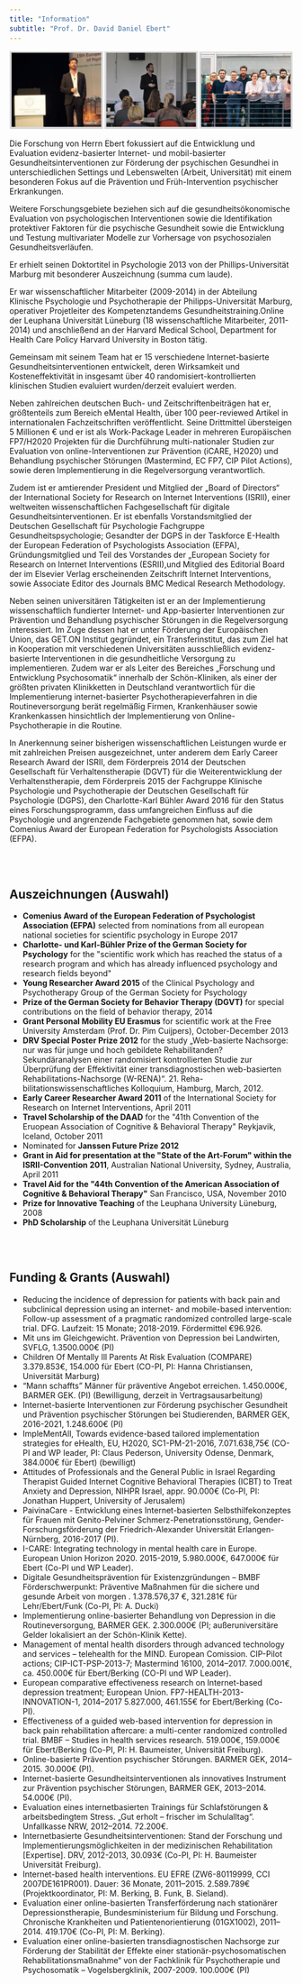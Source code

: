 ```yaml
---
title: "Information"
subtitle: "Prof. Dr. David Daniel Ebert"
---
```



![](ebert_header.png)

Die Forschung von Herrn Ebert fokussiert auf die Entwicklung und Evaluation evidenz-basierter Internet- und mobil-basierter Gesundheitsinterventionen zur Förderung der psychischen Gesundhei in unterschiedlichen Settings und Lebenswelten (Arbeit, Universität) mit einem besonderen Fokus auf die Prävention und Früh-Intervention psychischer Erkrankungen.

Weitere Forschungsgebiete beziehen sich auf die gesundheitsökonomische Evaluation von psychologischen Interventionen sowie die Identifikation protektiver Faktoren für die psychische Gesundheit sowie die Entwicklung und Testung multivariater Modelle zur Vorhersage von psychosozialen Gesundheitsverläufen.

Er erhielt seinen Doktortitel in Psychologie 2013 von der Phillips-Universität Marburg mit besonderer Auszeichnung (summa cum laude).

Er war wissenschaftlicher Mitarbeiter (2009-2014) in der Abteilung Klinische Psychologie und Psychotherapie der Philipps-Universität Marburg, operativer Projetleiter des Kompetenztandems Gesundheitstraining.Online der Leuphana Universität Lüneburg (18 wissenschaftliche Mitarbeiter, 2011-2014) und anschließend an der Harvard Medical School, Department for Health Care Policy Harvard University in Boston tätig.

Gemeinsam mit seinem Team hat er 15 verschiedene Internet-basierte Gesundheitsinterventionen entwickelt, deren Wirksamkeit und Kosteneffektivität in insgesamt über 40 randomisiert-kontrollierten klinischen Studien evaluiert wurden/derzeit evaluiert werden.

Neben zahlreichen deutschen Buch- und Zeitschriftenbeiträgen hat er, größtenteils zum Bereich eMental Health, über 100 peer-reviewed Artikel in internationalen Fachzeitschriften veröffentlicht. Seine Drittmittel übersteigen 5 Millionen € und er ist als Work-Package Leader in mehreren Europäischen FP7/H2020 Projekten für die Durchführung multi-nationaler Studien zur Evaluation von online-Interventionen zur Prävention (iCARE, H2020) und Behandlung psychischer Störungen (Mastermind, EC FP7, CIP Pilot Actions), sowie deren Implementierung in die Regelversorgung verantwortlich.

Zudem ist er amtierender President und Mitglied der „Board of Directors“ der International Society for Research on Internet Interventions (ISRII), einer weltweiten wissenschaftlichen Fachgesellschaft für digitale Gesundheitsinterventionen. Er ist ebenfalls Vorstandsmitglied der Deutschen Gesellschaft für Psychologie Fachgruppe Gesundheitspsychologie; Gesandter der DGPS  in der Taskforce E-Health der European Federation of Psychologists Association (EFPA), Gründungsmitglied und Teil des Vorstandes der „European Society for Research on Internet Interventions (ESRII),und Mitglied des Editorial Board der im Elsevier Verlag erscheinenden Zeitschrift Internet Interventions, sowie Associate Editor des Journals BMC Medical Research Methodology.

Neben seinen universitären Tätigkeiten ist er an der Implementierung wissenschaftlich fundierter Internet- und App-basierter Interventionen zur Prävention und Behandlung psychischer Störungen in die Regelversorgung interessiert. Im Zuge dessen hat er unter Förderung der Europäischen Union, das GET.ON Institut gegründet, ein Transferinstitut, das zum Ziel hat in Kooperation mit verschiedenen Universitäten ausschließlich evidenz-basierte Interventionen in die gesundheitliche Versorgung zu implementieren. Zudem war er als Leiter des Bereiches „Forschung und Entwicklung Psychosomatik“ innerhalb der Schön-Kliniken, als einer der größten privaten Klinikketten in Deutschland verantwortlich für die Implementierung internet-basierter Psychotherapieverfahren in die Routineversorgung berät regelmäßig Firmen, Krankenhäuser sowie Krankenkassen hinsichtlich der Implementierung von Online-Psychotherapie in die Routine.

In Anerkennung seiner bisherigen wissenschaftlichen Leistungen wurde er mit zahlreichen Preisen ausgezeichnet, unter anderem dem Early Career Research Award der ISRII, dem  Förderpreis 2014 der Deutschen Gesellschaft für Verhaltenstherapie (DGVT) für die Weiterentwicklung der Verhaltenstherapie, dem Förderpreis 2015 der Fachgruppe Klinische Psychologie und Psychotherapie der Deutschen Gesellschaft für Psychologie (DGPS), den Charlotte-Karl Bühler Award 2016 für den Status eines Forschungsprogramm, dass umfangreichen Einfluss auf die Psychologie und angrenzende Fachgebiete genommen hat,  sowie dem Comenius Award der European Federation for Psychologists Association (EFPA).


<br></br>

## Auszeichnungen (Auswahl)

* **Comenius Award of the European Federation of Psychologist Association (EFPA)** selected from nominations from all european national societies for scientific psychology in Europe 2017
* **Charlotte- und Karl-Bühler Prize of the German Society for Psychology** for the "scientific work which has reached the status of a research program and which has already influenced psychology and research fields beyond"
* **Young Researcher Award 2015** of the Clinical Psychology and Psychotherapy Group of the German Society for Psychology
* **Prize of the German Society for Behavior Therapy  (DGVT)** for special contributions on the field of behavior therapy, 2014
* **Grant Personal Mobility EU Erasmus** for scientific work at the Free University Amsterdam  (Prof. Dr. Pim Cuijpers), October-December 2013
* **DRV Special Poster Prize 2012** for the study „Web-basierte Nachsorge: nur was für junge und hoch gebildete Rehabilitanden? Sekundäranalysen einer randomisiert kontrollierten Studie zur Überprüfung der Effektivität einer transdiagnostischen web-basierten Rehabilitations-Nachsorge (W-RENA)“. 21. Reha-bilitationswissenschaftliches Kolloquium, Hamburg, March, 2012.
* **Early Career Researcher Award 2011** of the International Society for Research on Internet Interventions, April 2011
* **Travel Scholarship of the DAAD** for the "41th Convention of the Eruopean Association of Cognitive & Behavioral Therapy" Reykjavik, Iceland, October 2011
* Nominated for **Janssen Future Prize 2012**
* **Grant in Aid for presentation at the "State of the Art-Forum" within the ISRII-Convention 2011**, Australian National University, Sydney, Australia, April 2011
* **Travel Aid for the "44th Convention of the American Association of Cognitive & Behavioral Therapy"** San Francisco, USA, November 2010
* **Prize for Innovative Teaching** of the Leuphana University Lüneburg, 2008
* **PhD Scholarship** of the Leuphana Universität Lüneburg

<br></br>

## Funding & Grants (Auswahl)

* Reducing the incidence of depression for patients with back pain and subclinical depression using an internet- and mobile-based intervention: Follow-up assessment of a pragmatic randomized controlled large-scale trial. DFG. Laufzeit: 15 Monate; 2018-2019. Fördermittel €96.926.
* Mit uns im Gleichgewicht. Prävention von Depression bei  Landwirten, SVFLG, 1.3500.000€ (PI)
* Children Of Mentally Ill Parents At Risk Evaluation (COMPARE) 3.379.853€, 154.000 für Ebert (CO-PI, PI:  Hanna Christiansen, Universität Marburg)
* “Mann schaffts” Männer für präventive Angebot erreichen. 1.450.000€, BARMER GEK. (PI) (Bewilligung, derzeit in Vertragsausarbeitung)
* Internet-basierte Interventionen zur Förderung psychischer Gesundheit und Prävention psychischer Störungen bei Studierenden, BARMER GEK, 2016-2021, 1.248.600€ (PI)
* ImpleMentAll, Towards evidence-based tailored implementation strategies for eHealth, EU, H2020, SC1-PM-21-2016, 7.071.638,75€ (CO-PI and WP leader, PI: Claus Pederson, University Odense, Denmark, 384.000€ für Ebert) (bewilligt)
* Attitudes of Professionals and the General Public in Israel Regarding Therapist Guided Internet Cognitive Behavioral Therapies (ICBT) to Treat Anxiety and Depression, NIHPR Israel, appr. 90.000€ (Co-PI, PI: Jonathan Huppert, University of Jerusalem)
* PaivinaCare - Entwicklung eines Internet-basierten Selbsthilfekonzeptes für Frauen mit Genito-Pelviner Schmerz-Penetrationsstörung, Gender-Forschungsförderung der Friedrich-Alexander Universität Erlangen-Nürnberg, 2016-2017 (PI).
* I-CARE: Integrating technology in mental health care in Europe. European Union Horizon 2020. 2015-2019, 5.980.000€, 647.000€ für Ebert (Co-PI und WP Leader).
* Digitale Gesundheitsprävention für Existenzgründungen – BMBF Förderschwerpunkt: Präventive Maßnahmen für die sichere und gesunde Arbeit von morgen . 1.378.576,37 €,  321.281€ für Lehr/Ebert/Funk (Co-PI, PI: A. Ducki)
* Implementierung online-basierter Behandlung von Depression in die Routineversorgung, BARMER GEK. 2.300.000€  (PI; außeruniversitäre Gelder lokalisiert an der Schön-Klinik Kette).
* Management of mental health disorders through advanced technology and services – telehealth for the MIND. European Comission. CIP-Pilot actions; CIP-ICT-PSP-2013-7; Mastermind 16100, 2014–2017. 7.000.001€, ca. 450.000€ für Ebert/Berking (CO-PI und WP Leader).
* European comparative effectiveness research on Internet-based depression treatment; European Union. FP7-HEALTH-2013-INNOVATION-1, 2014–2017 5.827.000, 461.155€ for Ebert/Berking (Co-PI).
* Effectiveness of a guided web-based intervention for depression in back pain rehabilitation aftercare: a multi-center randomized controlled trial. BMBF – Studies in health services research. 519.000€, 159.000€ für Ebert/Berking  (Co-PI, PI: H. Baumeister, Universität Freiburg).
* Online-basierte Prävention psychischer Störungen. BARMER GEK, 2014–2015. 30.000€ (PI).
* Internet-basierte Gesundheitsinterventionen als innovatives Instrument zur Prävention psychischer Störungen, BARMER GEK, 2013–2014. 54.000€ (PI).
* Evaluation eines internetbasierten Trainings für Schlafstörungen & arbeitsbedingtem Stress. „Gut erholt – frischer im Schulalltag“. Unfallkasse NRW, 2012–2014. 72.200€.
* Internetbasierte Gesundheitsinterventionen: Stand der Forschung und Implementierungsmöglichkeiten in der medizinischen Rehabilitation [Expertise]. DRV, 2012-2013, 30.093€ (Co-PI, PI: H. Baumeister Universität Freiburg).
* Internet-based health interventions. EU EFRE (ZW6-80119999, CCI 2007DE161PR001). Dauer: 36 Monate, 2011–2015. 2.589.789€ (Projektkoordinator, PI: M. Berking, B. Funk, B. Sieland).
* Evaluation einer online-basierten Transferförderung nach stationärer Depressionstherapie, Bundesministerium für Bildung und Forschung. Chronische Krankheiten und Patientenorientierung (01GX1002), 2011–2014. 419.170€  (Co-PI, PI: M. Berking).
* Evaluation einer online-basierten transdiagnostischen Nachsorge zur Förderung der Stabilität der Effekte einer stationär-psychosomatischen Rehabilitationsmaßnahme“ von der Fachklinik für Psychotherapie und Psychosomatik – Vogelsbergklinik, 2007-2009. 100.000€ (PI)
